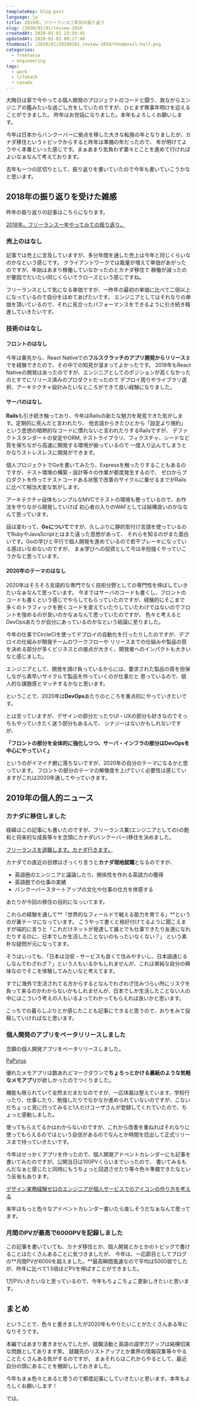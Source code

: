 ```yaml
---
templateKey: blog-post
language: ja
title: 2019年。フリーランス二年目の振り返り
slug: /2020/01/01/review-2019
createdAt: 2020-01-01 23:59:45
updatedAt: 2020-01-03 00:17:46
thumbnail: /2020/01/20200101_review-2019/thumbnail-half.png
categories:
  - freelance
  - engineering
tags:
  - work
  - lifehack
  - canada
---
```


大晦日は家で今やってる個人開発のプロジェクトのコードと闘う、我ながらエンジニアの鑑みたいな過ごし方をしていたのですが、ひとまず無事年明けを迎えることができました。
昨年はお世話になりました。本年もよろしくお願いします。

今年は日本からバンクーバーに拠点を移した大きな転換の年となりましたが、カナダ移住というトピックからすると昨年は準備の年だったので、
年が明けてようやく本番といった感じです。まぁあまり気負わず粛々とことを進めて行ければよいなぁなんて考えております。

去年も一つの区切りとして、振り返りを書いていたので今年も書いていこうかなと思います。

<div class="adsense"></div>

## 2018年の振り返りを受けた雑感

昨年の振り返りの記事はこちらになります。

<a href="/2019/01/16/look-back-2018">2018年。フリーランス一年やってみての振り返り。</a>

### 売上のはなし

記事では売上に言及していますが、多分年間を通した売上は今年と同じくらいなのかなという感じです。
クライアントワークでは裁量が増えて単価があがったのですが、年始はあまり稼働していなかったのとカナダ移住で
稼働が減ったのが要因でだいたい同じくらいでクローズという感じですね。

フリーランスとして気になる単価ですが、一昨年の最初の単価に比べて二倍以上になっているので自分をほめてあげたいです。
エンジニアとしてはそれなりの単価を頂いているので、それに見合ったパフォーマンスをできるように引き続き精進していきたいです。

### 技術のはなし

#### フロントのはなし

今年は春先から、React Nativeでの**フルスクラッチのアプリ開発からリリース**までを経験できたので、その中での知見が溜まってよかったです。
2018年もReact Nativeの開発はあったのですが、エンジニアとしてのポジションが高くなかったのとすでにリリース済みのプロダクトだったので
デプロイ周りやライブラリ選択、アーキテクチャ設計みたいなところができて良い経験になりました。

#### サーバのはなし

**Rails**も引き続き触っており、今年はRailsの新たな魅力を発見できた気がします。定期的に死んだと言われたり、
他言語からきたひとから「設定より規約」という思想の暗黙的なコードに慣れないと言われたりするRailsですが、
デファクトスタンダートの安定やORM, テストライブラリ、フィクスチャ、シードなど質を保ちながら高速に開発する環境が揃っているので
一度入り込んでしまうとかなりストレスレスに開発ができます。


個人プロジェクトでGoを書いてみたり、Expressを触ったりすることもあるのですが、テスト環境の構築・設計等々の作業が都度発生するので、
ゼロからプロダクトを作ってテストコードある状態で改善のサイクルに乗せるまでがRailsに比べて相当大変な気がします。

アーキテクチャ自体もシンプルなMVCでテストの環境も整っているので、お作法を守りながら開発していけば
初心者の入りのWAFとしては結構良いのかななんて思っています。

話は変わって、**Goについて**ですが、久しぶりに静的型付け言語を使っているのでRubyやJavaScriptとはまた違った思想があって、
それらを知るのがまた面白いです。Goの学びと平行で個人開発を進めているので若干ブレーキになっている感はいなめないのですが、
まぁ学びへの投資として今は辛抱強くやっていこうかなと思っています。

#### 2020年のテーマのはなし

2020年はそろそろ言語的な専門でなく技術分野としての専門性を伸ばしていきたいなぁなんて思っています。
今まではサーバのコードも書くし、フロントのコードも書くという感じでやらしてもらっていたのですが、経験的にそこまで
多くのトラフィックを捌くコードを変えていたりしていたわけではないのでフロントを強めるのが良いのかなぁなんて思っていたのですが、
色々と考えるとDevOpsあたりが自分にあっているのかなという結論に至りました。

今年の仕事でCircleCIを使ってデプロイの自動化を行ったりしたのですが、デプロイの仕組みが開発チームのワークフローや
リリースまでの仕組みや製品の質を決める部分が多くビジネスとの接点が大きく、開発者へのインパクトも大きいなと感じました。

エンジニアとして、開発を請け負っているからには、要求された製品の質を担保しながら素早いサイクルで製品を作っていくのが仕事だと
思っているので、個人的な課題感とマッチするかなと思います。

ということで、2020年は**DevOps**あたりのところを重点的にやっていきたいです。

とは言っていますが、デザインの部分だったりUI・UXの部分も好きなのでそっちもやっていきたく迷う部分もあるんで、
シナジーはないかもしれないですが、

**「フロントの部分を全体的に強化しつつ、サーバ・インフラの部分はDevOpsを中心にやっていく」**

というのがイマイチ腑に落ちないですが、2020年の自分のテーマになるかと思っています。
フロントの部分のテーマの解像度を上げていく必要性は感じていますがこれは2020年通してやっていきます。


## 2019年の個人的ニュース

### カナダに移住しました


経緯はこの記事にも書いたのですが、フリーランス業(エンジニアとしての)の飽和と将来的な成長等々を念頭にカナダ(バンクーバー)移住を決めました。

<a href="/2019/10/26/move-to-canada-to-find-job">フリーランスを退職します。カナダ行きます。</a>

カナダでの直近の目標はざっくり言うと**カナダ現地就職**となるのですが、

* 英語圏のエンジニアと議論したり、関係性を作れる英語力の獲得
* 英語圏での仕事の実績
* バンクーバースタートアップの文化や仕事の仕方を体感する

あたりが今回の移住の目的になっいてます。

これらの経験を通して**「世界的なフィールドで戦える能力を育てる」**というのが裏テーマになっています。
こうやって書くと格好付けてるように聞こえますが端的に言うと「これだけネットが発達して誰とでも仕事できたり友達になれたりするのに、日本でしか生活したことないのもったいなくない？」
という素朴な疑問が元になってます。

そうはいっても、「日本は治安・サービスも良くて住みやすいし、日本語通じるしなんでわざわざ？」という人もいるかもしれませんが、これは単純な自分の興味なのでそこを体験してみたいなと考えてます。

すでに海外で生活されてる方からするとなんでわざわざ住みづらい所にリスクを負って来るのかわからないかもしれませんが、日本でしか生活したことない人の中にはこういう考えの人もいるよってわかってもらえれば良いかと思います。

こっちでの暮らしぶりとか感じたことも記事にできると思うので、おりをみて投稿していければなと思います。


### 個人開発のアプリをベータリリースしました

念願の個人開発アプリをベータリリースしました。

<a href="https://papyrus-app.org/">PaPyrus</a>

優れたメモアプリは数あれどマークダウンで**ちょろっとかける裏紙のような気軽なメモアプリ**が欲しかったのでつくりました。


機能も限られていて全然まだまだなのですが、一応体裁は整えています。学校行ったり、仕事したり、勉強したりでなかなか進められていないのですが、こないだちょっと見に行ってみると1人だけユーザさんが登録してくれていたので、ちょっと感動しました。

使ってもらえてるかはわからないのですが、これから改善を重ねればそれなりに使ってもらえるのではという自信があるのでなんとか時間を捻出して正式リリースまで持っていきたいです。

今年はせっかくアプリを作ったので、個人開発アドベントカレンダーにも記事を書いてみたのですが、公開当日は100PVくらいまでいったので、
書いてみるもんだなぁと感じたと同時にもうちょっと回遊させたり等々色々準備できたなという反省もあります。

<a href="/2019/12/06/how-to-create-logo-for-private-project">デザイン実務経験ゼロのエンジニアが個人サービスでのアイコンの作り方を考える</a>

来年はもっと色々なアドベントカレンダー書いたら楽しそうだなぁなんて思ってます。

### 月間のPVが最高で6000PVを記録しました

この記事を書いていても、カナダ移住とか、個人開発とかとかのトピックで書けることはたくさんあることに気づきましたが、
今年は、一応節目としてブログの**月間PVが6000を超えました。**最高瞬間風速なので平均は5000弱でしたが、昨年に比べて1.5倍ほどPVを伸ばすことができました。

1万PVいきたいなと思っているので、今年もちょこちょこ更新しきたいと思います。


## まとめ

ということで、色々と書きましたが2020年もやりたいことがたくさんある年になりそうです。

本編ではあまり書きませんでしたが、就職活動と英語の語学力アップは結構切実な問題としてあります笑。
就職先のリストアップとか業界の情報収集等々やることたくさんある気がするのですが、
まぁそれらはこれからやるとして、最近自分の頭にあることを棚卸ししておきました。

今年もまぁ色々とあると思うので都度記事にしていきたいと思います。本年もよろしくお願いします！

では。

